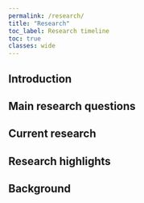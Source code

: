 ```yaml
---
permalink: /research/
title: "Research"
toc_label: Research timeline
toc: true
classes: wide
---
```


## Introduction

## Main research questions

## Current research


## Research highlights


## Background
